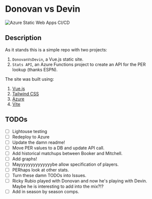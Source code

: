 # Donovan vs Devin

![Azure Static Web Apps CI/CD](https://github.com/itsxallwater/ItsAllWater/workflows/Azure%20Static%20Web%20Apps%20CI/CD/badge.svg)

## Description

As it stands this is a simple repo with two projects:

1. `DonovanVsDevin`, a Vue.js static site.
2. `Stats API`, an Azure Functions project to create an API for the PER lookup (thanks ESPN).

The site was built using:

1. [Vue.js](https://vuejs.org)
2. [Tailwind CSS](https://tailwindcss.com)
3. [Azure](https://azure.microsoft.com)
4. [Vite](https://github.com/vitejs/vite)

## TODOs

- [ ] Lightouse testing
- [ ] Redeploy to Azure
- [ ] Update the damn readme!
- [ ] Move PER values to a DB and update API call.
- [ ] Add historical matchups between Booker and Mitchell.
- [ ] Add graphs!
- [ ] Mayyyyyyyyyyyyyybe allow specification of players.
- [ ] PERhaps look at other stats.
- [ ] Turn these damn TODOs into Issues.
- [ ] Ricky Rubio played with Donovan and now he's playing with Devin. Maybe he is interesting to add into the mix?!?
- [ ] Add in season by season comps.
